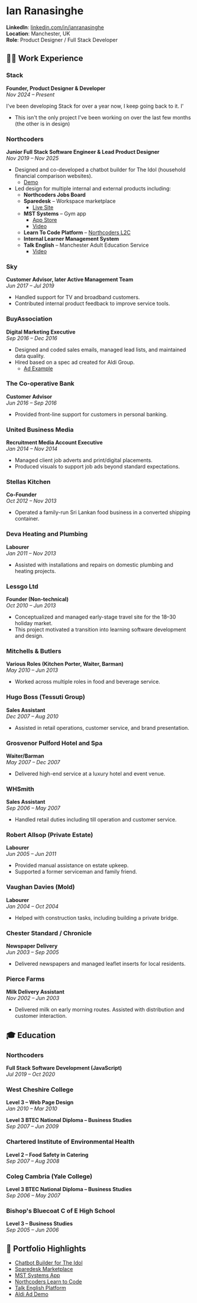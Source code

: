 # Ian Ranasinghe

**LinkedIn**: [linkedin.com/in/ianranasinghe](https://www.linkedin.com/in/ianranasinghe/)  
**Location**: Manchester, UK  
**Role**: Product Designer / Full Stack Developer

## 🧑‍💻 Work Experience

### Stack

**Founder, Product Designer & Developer**  
_Nov 2024 – Present_

I've been developing Stack for over a year now, I keep going back to it. I'

- This isn't the only project I've been working on over the last few months (the other is in design)

### Northcoders

**Junior Full Stack Software Engineer & Lead Product Designer**  
_Nov 2019 – Nov 2025_

- Designed and co-developed a chatbot builder for The Idol (household financial comparison websites).
  - [Demo](https://youtu.be/VOK3noTXXjk?si=a5ewoU-TH97GET4z)
- Led design for multiple internal and external products including:
  - **Northcoders Jobs Board**
  - **Sparedesk** – Workspace marketplace
    - [Live Site](https://www.sparedesk.io)
  - **MST Systems** – Gym app
    - [App Store](https://apps.apple.com/gb/app/mst-systems/id1600108263)
    - [Video](https://www.youtube.com/watch?v=LmeSCQ0ymU8)
  - **Learn To Code Platform** – [Northcoders L2C](https://l2c.northcoders.com)
  - **Internal Learner Management System**
  - **Talk English** – Manchester Adult Education Service
    - [Video](https://youtu.be/VRkoJZedPwc?si=xOc60Qgyyay-mSmI)

### Sky

**Customer Advisor, later Active Management Team**  
_Jun 2017 – Jul 2019_

- Handled support for TV and broadband customers.
- Contributed internal product feedback to improve service tools.

### BuyAssociation

**Digital Marketing Executive**  
_Sep 2016 – Dec 2016_

- Designed and coded sales emails, managed lead lists, and maintained data quality.
- Hired based on a spec ad created for Aldi Group.
  - [Ad Example](https://youtu.be/C2WVeX1PWAY?si=PZc7HUUNyCrBAZNQ)

### The Co-operative Bank

**Customer Advisor**  
_Jun 2016 – Sep 2016_

- Provided front-line support for customers in personal banking.

### United Business Media

**Recruitment Media Account Executive**  
_Jan 2014 – Nov 2014_

- Managed client job adverts and print/digital placements.
- Produced visuals to support job ads beyond standard expectations.

### Stellas Kitchen

**Co-Founder**  
_Oct 2012 – Nov 2013_

- Operated a family-run Sri Lankan food business in a converted shipping container.

### Deva Heating and Plumbing

**Labourer**  
_Jan 2011 – Nov 2013_

- Assisted with installations and repairs on domestic plumbing and heating projects.

### Lessgo Ltd

**Founder (Non-technical)**  
_Oct 2010 – Jun 2013_

- Conceptualized and managed early-stage travel site for the 18–30 holiday market.
- This project motivated a transition into learning software development and design.

### Mitchells & Butlers

**Various Roles (Kitchen Porter, Waiter, Barman)**  
_May 2010 – Jun 2013_

- Worked across multiple roles in food and beverage service.

### Hugo Boss (Tessuti Group)

**Sales Assistant**  
_Dec 2007 – Aug 2010_

- Assisted in retail operations, customer service, and brand presentation.

### Grosvenor Pulford Hotel and Spa

**Waiter/Barman**  
_May 2007 – Dec 2007_

- Delivered high-end service at a luxury hotel and event venue.

### WHSmith

**Sales Assistant**  
_Sep 2006 – May 2007_

- Handled retail duties including till operation and customer service.

### Robert Allsop (Private Estate)

**Labourer**  
_Jun 2005 – Jun 2011_

- Provided manual assistance on estate upkeep.
- Supported a former serviceman and family friend.

### Vaughan Davies (Mold)

**Labourer**  
_Jan 2004 – Oct 2004_

- Helped with construction tasks, including building a private bridge.

### Chester Standard / Chronicle

**Newspaper Delivery**  
_Jun 2003 – Sep 2005_

- Delivered newspapers and managed leaflet inserts for local residents.

### Pierce Farms

**Milk Delivery Assistant**  
_Nov 2002 – Jun 2003_

- Delivered milk on early morning routes. Assisted with distribution and customer interaction.

## 🎓 Education

### Northcoders

**Full Stack Software Development (JavaScript)**  
_Jul 2019 – Oct 2020_

### West Cheshire College

**Level 3 – Web Page Design**  
_Jan 2010 – Mar 2010_

**Level 3 BTEC National Diploma – Business Studies**  
_Sep 2007 – Jun 2009_

### Chartered Institute of Environmental Health

**Level 2 – Food Safety in Catering**  
_Sep 2007 – Aug 2008_

### Coleg Cambria (Yale College)

**Level 3 BTEC National Diploma – Business Studies**  
_Sep 2006 – May 2007_

### Bishop's Bluecoat C of E High School

**Level 3 – Business Studies**  
_Sep 2005 – Jun 2006_

## 🔗 Portfolio Highlights

- [Chatbot Builder for The Idol](https://youtu.be/VOK3noTXXjk?si=a5ewoU-TH97GET4z)
- [Sparedesk Marketplace](https://www.sparedesk.io)
- [MST Systems App](https://apps.apple.com/gb/app/mst-systems/id1600108263)
- [Northcoders Learn to Code](https://l2c.northcoders.com)
- [Talk English Platform](https://youtu.be/VRkoJZedPwc?si=xOc60Qgyyay-mSmI)
- [Aldi Ad Demo](https://youtu.be/C2WVeX1PWAY?si=PZc7HUUNyCrBAZNQ)
